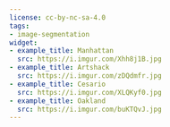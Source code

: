```yaml
---
license: cc-by-nc-sa-4.0
tags:
- image-segmentation
widget:
- example_title: Manhattan
  src: https://i.imgur.com/Xhh8j1B.jpg
- example_title: Artshack
  src: https://i.imgur.com/zDQdmfr.jpg
- example_title: Cesario
  src: https://i.imgur.com/XLQKyf0.jpg
- example_title: Oakland
  src: https://i.imgur.com/buKTQvJ.jpg
---
```

